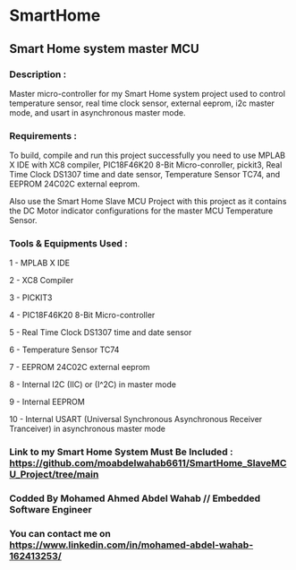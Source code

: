 # SmartHome
## Smart Home system master MCU

### Description :
Master micro-controller for my Smart Home system project used to control temperature sensor, real time clock sensor, external eeprom, i2c master mode, and usart in asynchronous master mode.

### Requirements :
To build, compile and run this project successfully you need to use MPLAB X IDE with XC8 compiler, PIC18F46K20 8-Bit Micro-conroller, pickit3, Real Time Clock DS1307 time and date sensor, Temperature Sensor TC74, and EEPROM 24C02C external eeprom.

Also use the Smart Home Slave MCU Project with this project as it contains the DC Motor indicator configurations for the master MCU Temperature Sensor.

### Tools & Equipments Used :
1 - MPLAB X IDE

2 - XC8 Compiler

3 - PICKIT3

4 - PIC18F46K20 8-Bit Micro-controller

5 - Real Time Clock DS1307 time and date sensor

6 - Temperature Sensor TC74 

7 - EEPROM 24C02C external eeprom

8 - Internal I2C (IIC) or (I^2C) in master mode

9 - Internal EEPROM 

10 - Internal USART (Universal Synchronous Asynchronous Receiver Tranceiver) in asynchronous master mode

### Link to my Smart Home System Must Be Included : https://github.com/moabdelwahab6611/SmartHome_SlaveMCU_Project/tree/main

### Codded By Mohamed Ahmed Abdel Wahab // Embedded Software Engineer

### You can contact me on https://www.linkedin.com/in/mohamed-abdel-wahab-162413253/
